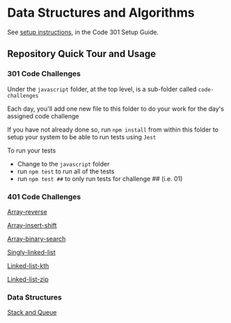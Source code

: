 # Data Structures and Algorithms

See [setup instructions](https://codefellows.github.io/setup-guide/code-301/3-code-challenges), in the Code 301 Setup Guide.

## Repository Quick Tour and Usage

### 301 Code Challenges

Under the `javascript` folder, at the top level, is a sub-folder called `code-challenges`

Each day, you'll add one new file to this folder to do your work for the day's assigned code challenge

If you have not already done so, run `npm install` from within this folder to setup your system to be able to run tests using `Jest`

To run your tests

- Change to the `javascript` folder
- run `npm test` to run all of the tests
- run `npm test ##` to only run tests for challenge ## (i.e. 01)

### 401 Code Challenges

[Array-reverse](./challenges/array-reverse/README.md)

[Array-insert-shift](./challenges/array-insert-shift/README.md)

[Array-binary-search](./challenges/array-binary-search/README.md)

[Singly-linked-list](./challenges/singly-linked-list/README.md)

[Linked-list-kth](./challenges/linked-list-kth/README.md)

[Linked-list-zip](./challenges/linked-list-zip/README.md)

### Data Structures

[Stack and Queue](./data-structures/stack-and-queue/README.md)
